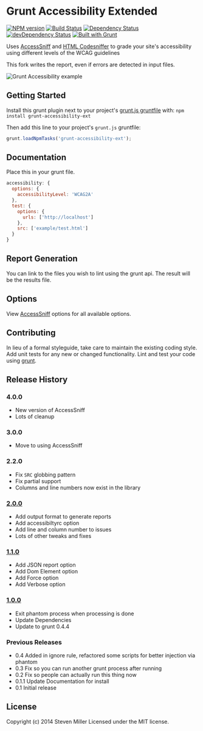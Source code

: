 # Grunt Accessibility Extended

[![NPM version](https://img.shields.io/npm/v/grunt-accessibility-ext.svg)](https://www.npmjs.com/package/grunt-accessibility-ext)
[![Build Status](https://travis-ci.org/prantlf/grunt-accessibility.svg?branch=master)](https://travis-ci.org/prantlf/grunt-accessibility)
[![Dependency Status](https://img.shields.io/david/prantlf/grunt-accessibility.svg)](https://david-dm.org/prantlf/grunt-accessibility)
[![devDependency Status](https://img.shields.io/david/dev/prantlf/grunt-accessibility.svg)](https://david-dm.org/prantlf/grunt-accessibility#info=devDependencies)
[![Built with Grunt](https://cdn.gruntjs.com/builtwith.svg)](http://gruntjs.com/)

Uses [AccessSniff](https://github.com/prantlf/AccessSniff) and [HTML Codesniffer](http://github.com/squizlabs/HTML_CodeSniffer) to grade your site's accessibility using different levels of the WCAG guidelines

This fork writes the report, even if errors are detected in input files.

![Grunt Accessibility example](https://raw.githubusercontent.com/prantlf/AccessSniff/master/img/example.png)


## Getting Started

Install this grunt plugin next to your project's [grunt.js gruntfile][getting_started] with: `npm install grunt-accessibility-ext`

Then add this line to your project's `grunt.js` gruntfile:

```js
grunt.loadNpmTasks('grunt-accessibility-ext');
```

[grunt]: http://gruntjs.com/
[getting_started]: http://gruntjs.com/getting-started


## Documentation

Place this in your grunt file.

```js
accessibility: {
  options: {
    accessibilityLevel: 'WCAG2A'
  },
  test: {
    options: {
      urls: ['http://localhost']
    },
    src: ['example/test.html']
  }
}
```

## Report Generation

You can link to the files you wish to lint using the grunt api. The result will be the results file.

## Options

View [AccessSniff](https://github.com/prantlf/AccessSniff) options for all available options.


## Contributing

In lieu of a formal styleguide, take care to maintain the existing coding style. Add unit tests for any new or changed functionality. Lint and test your code using [grunt][grunt].


## Release History

### 4.0.0
- New version of AccessSniff
- Lots of cleanup

### 3.0.0
- Move to using AccessSniff

### 2.2.0
- Fix `SRC` globbing pattern
- Fix partial support
- Columns and line numbers now exist in the library

### [2.0.0](https://github.com/yargalot/grunt-accessibility/issues?q=milestone%3A2.0+is%3Aclosed)
- Add output format to generate reports
- Add accessibiltyrc option
- Add line and column number to issues
- Lots of other tweaks and fixes

### [1.1.0](https://github.com/yargalot/grunt-accessibility/issues?milestone=3&page=1&state=closed)
- Add JSON report option
- Add Dom Element option
- Add Force option
- Add Verbose option

### [1.0.0](https://github.com/yargalot/grunt-accessibility/issues?milestone=2&state=closed)

- Exit phantom process when processing is done
- Update Dependencies
- Update to grunt 0.4.4

### Previous Releases

- 0.4 Added in ignore rule, refactored some scripts for better injection via phantom
- 0.3 Fix so you can run another grunt process after running
- 0.2 Fix so people can actually run this thing now
- 0.1.1 Update Documentation for install
- 0.1 Initial release


## License
Copyright (c) 2014 Steven Miller
Licensed under the MIT license.
